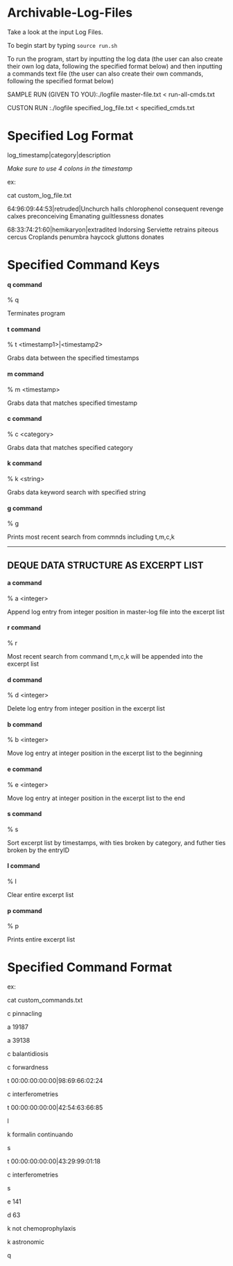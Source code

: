 # Archivable-Log-Files

Take a look at the input Log Files.

To begin start by typing `source run.sh`

To run the program, start by inputting the log data (the user can also create their own log data, following the specified format below) and then inputting a commands text file (the user can also create their own commands, following the specified format below)

SAMPLE RUN (GIVEN TO YOU):./logfile master-file.txt < run-all-cmds.txt

CUSTON RUN :./logfile specified_log_file.txt < specified_cmds.txt 






# Specified Log Format
log_timestamp|category|description


*Make sure to use 4 colons in the timestamp*


ex: 


cat custom_log_file.txt


64:96:09:44:53|retruded|Unchurch halls chlorophenol consequent revenge calxes preconceiving Emanating guiltlessness donates 

68:33:74:21:60|hemikaryon|extradited Indorsing Serviette retrains piteous cercus Croplands penumbra haycock gluttons donates 





# Specified Command Keys

#### q command
% q

Terminates program

#### t command
% t \<timestamp1\>|\<timestamp2\>

 Grabs data between the specified timestamps


#### m command
% m \<timestamp\>

 Grabs data that matches specified timestamp
 
  
#### c command
% c \<category\>

Grabs data  that matches specified category
 
   
#### k command
% k \<string\>

Grabs data keyword search with  specified string
 
  
#### g command
% g

Prints most recent search from commnds including t,m,c,k
  
  
--------------------------------------
 DEQUE DATA STRUCTURE AS EXCERPT LIST
 ------------------------------------

 
#### a command
% a \<integer\>

Append log entry from integer position in master-log file into the excerpt list
 
  
#### r command
% r

Most recent search from command t,m,c,k will be appended into the excerpt list
 
  
#### d command
% d \<integer\>

 Delete log entry from integer position in the excerpt list
 
  
#### b command
% b \<integer\>

Move log entry at integer position in the excerpt list to the beginning
  
  
#### e command
% e \<integer\>

Move log entry at integer position in the excerpt list to the end
 
  
#### s command
% s

 Sort excerpt list by timestamps, with ties broken by category, and futher ties broken by the entryID
  
  
#### l command
% l

 Clear entire excerpt list
 
 
#### p command
% p

Prints entire excerpt list
 


# Specified Command Format
ex:


cat custom_commands.txt
 
 
c pinnacling

a 19187

a 39138

c balantidiosis

c forwardness

t 00:00:00:00:00|98:69:66:02:24

c interferometries

t 00:00:00:00:00|42:54:63:66:85

l

k formalin continuando

s

t 00:00:00:00:00|43:29:99:01:18

c interferometries

s

e 141

d 63  

k not chemoprophylaxis 

k astronomic

q
 
   
